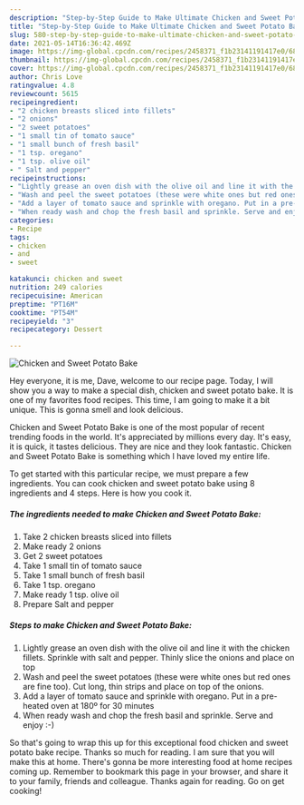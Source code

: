 ```yaml
---
description: "Step-by-Step Guide to Make Ultimate Chicken and Sweet Potato Bake"
title: "Step-by-Step Guide to Make Ultimate Chicken and Sweet Potato Bake"
slug: 580-step-by-step-guide-to-make-ultimate-chicken-and-sweet-potato-bake
date: 2021-05-14T16:36:42.469Z
image: https://img-global.cpcdn.com/recipes/2458371_f1b23141191417e0/680x482cq70/chicken-and-sweet-potato-bake-recipe-main-photo.jpg
thumbnail: https://img-global.cpcdn.com/recipes/2458371_f1b23141191417e0/680x482cq70/chicken-and-sweet-potato-bake-recipe-main-photo.jpg
cover: https://img-global.cpcdn.com/recipes/2458371_f1b23141191417e0/680x482cq70/chicken-and-sweet-potato-bake-recipe-main-photo.jpg
author: Chris Love
ratingvalue: 4.8
reviewcount: 5615
recipeingredient:
- "2 chicken breasts sliced into fillets"
- "2 onions"
- "2 sweet potatoes"
- "1 small tin of tomato sauce"
- "1 small bunch of fresh basil"
- "1 tsp. oregano"
- "1 tsp. olive oil"
- " Salt and pepper"
recipeinstructions:
- "Lightly grease an oven dish with the olive oil and line it with the chicken fillets. Sprinkle with salt and pepper. Thinly slice the onions and place on top"
- "Wash and peel the sweet potatoes (these were white ones but red ones are fine too). Cut long, thin strips and place on top of the onions."
- "Add a layer of tomato sauce and sprinkle with oregano. Put in a pre-heated oven at 180º for 30 minutes"
- "When ready wash and chop the fresh basil and sprinkle. Serve and enjoy :-)"
categories:
- Recipe
tags:
- chicken
- and
- sweet

katakunci: chicken and sweet 
nutrition: 249 calories
recipecuisine: American
preptime: "PT16M"
cooktime: "PT54M"
recipeyield: "3"
recipecategory: Dessert

---
```



![Chicken and Sweet Potato Bake](https://img-global.cpcdn.com/recipes/2458371_f1b23141191417e0/680x482cq70/chicken-and-sweet-potato-bake-recipe-main-photo.jpg)

Hey everyone, it is me, Dave, welcome to our recipe page. Today, I will show you a way to make a special dish, chicken and sweet potato bake. It is one of my favorites food recipes. This time, I am going to make it a bit unique. This is gonna smell and look delicious.



Chicken and Sweet Potato Bake is one of the most popular of recent trending foods in the world. It's appreciated by millions every day. It's easy, it is quick, it tastes delicious. They are nice and they look fantastic. Chicken and Sweet Potato Bake is something which I have loved my entire life.


To get started with this particular recipe, we must prepare a few ingredients. You can cook chicken and sweet potato bake using 8 ingredients and 4 steps. Here is how you cook it.

<!--inarticleads1-->

##### The ingredients needed to make Chicken and Sweet Potato Bake:

1. Take 2 chicken breasts sliced into fillets
1. Make ready 2 onions
1. Get 2 sweet potatoes
1. Take 1 small tin of tomato sauce
1. Take 1 small bunch of fresh basil
1. Take 1 tsp. oregano
1. Make ready 1 tsp. olive oil
1. Prepare  Salt and pepper




<!--inarticleads2-->

##### Steps to make Chicken and Sweet Potato Bake:

1. Lightly grease an oven dish with the olive oil and line it with the chicken fillets. Sprinkle with salt and pepper. Thinly slice the onions and place on top
1. Wash and peel the sweet potatoes (these were white ones but red ones are fine too). Cut long, thin strips and place on top of the onions.
1. Add a layer of tomato sauce and sprinkle with oregano. Put in a pre-heated oven at 180º for 30 minutes
1. When ready wash and chop the fresh basil and sprinkle. Serve and enjoy :-)




So that's going to wrap this up for this exceptional food chicken and sweet potato bake recipe. Thanks so much for reading. I am sure that you will make this at home. There's gonna be more interesting food at home recipes coming up. Remember to bookmark this page in your browser, and share it to your family, friends and colleague. Thanks again for reading. Go on get cooking!
